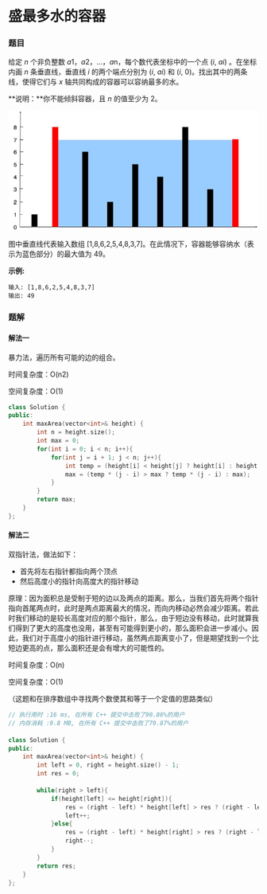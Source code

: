 # 盛最多水的容器

### 题目

给定 *n* 个非负整数 *a*1，*a*2，...，*a*n，每个数代表坐标中的一个点 (*i*, *ai*) 。在坐标内画 *n* 条垂直线，垂直线 *i* 的两个端点分别为 (*i*, *ai*) 和 (*i*, 0)。找出其中的两条线，使得它们与 *x* 轴共同构成的容器可以容纳最多的水。

**说明：**你不能倾斜容器，且 *n* 的值至少为 2。

![img](assets/question_11-20200111091505311.jpg)

图中垂直线代表输入数组 [1,8,6,2,5,4,8,3,7]。在此情况下，容器能够容纳水（表示为蓝色部分）的最大值为 49。

**示例:**

```
输入: [1,8,6,2,5,4,8,3,7]
输出: 49
```



### 题解

#### 解法一

暴力法，遍历所有可能的边的组合。

时间复杂度：O(n2)

空间复杂度：O(1)

```c++
class Solution {
public:
    int maxArea(vector<int>& height) {
        int n = height.size();
        int max = 0;
        for(int i = 0; i < n; i++){
            for(int j = i + 1; j < n; j++){
                int temp = (height[i] < height[j] ? height[i] : height[j]);
                max = (temp * (j - i) > max ? temp * (j - i) : max);
            }
        }
        return max;
    }
};
```



#### 解法二

双指针法，做法如下：

+ 首先将左右指针都指向两个顶点
+ 然后高度小的指针向高度大的指针移动

原理：因为面积总是受制于短的边以及两点的距离。那么，当我们首先将两个指针指向首尾两点时，此时是两点距离最大的情况，而向内移动必然会减少距离。若此时我们移动的是较长高度对应的那个指针，那么，由于短边没有移动，此时就算我们得到了更大的高度也没用，甚至有可能得到更小的，那么面积会进一步减小。因此，我们对于高度小的指针进行移动，虽然两点距离变小了，但是期望找到一个比短边更高的点，那么面积还是会有增大的可能性的。

时间复杂度：O(n)

空间复杂度：O(1)

（这题和在排序数组中寻找两个数使其和等于一个定值的思路类似）

```c++
// 执行用时 :16 ms, 在所有 C++ 提交中击败了90.86%的用户
// 内存消耗 :9.8 MB, 在所有 C++ 提交中击败了79.87%的用户

class Solution {
public:
    int maxArea(vector<int>& height) {
        int left = 0, right = height.size() - 1;
        int res = 0;

        while(right > left){
            if(height[left] <= height[right]){
                res = (right - left) * height[left] > res ? (right - left) * height[left] : res;
                left++;
            }else{
                res = (right - left) * height[right] > res ? (right - left) * height[right] : res;
                right--;
            }
        }
        return res;
    }
};
```

